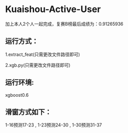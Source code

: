 # Kuaishou-Active-User
加上本人2个人一起完成，复赛B榜最后成绩为：0.91265936

## 运行方式：
  1.extract_feat(只需更改文件路径即可)  

  2.xgb.py(只需更改文件路径即可)

## 运行环境:  
  xgboost0.6

## 滑窗方式如下：
1-16预测17-23 ,
1-23预测24-30 ,
1-30预测31-37
